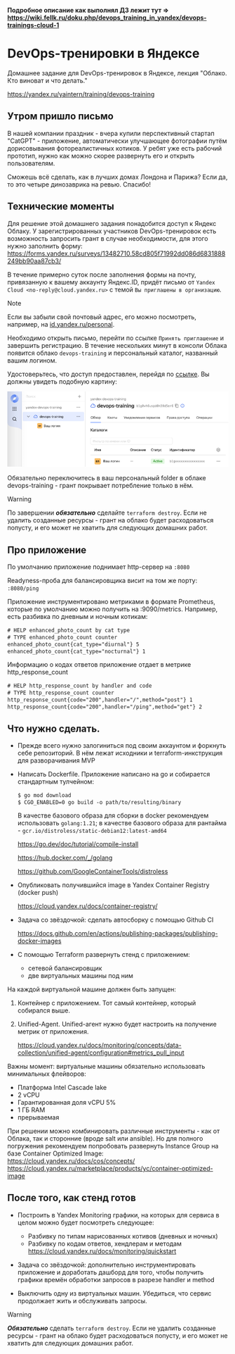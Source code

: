 **Подробное описание как выполнял ДЗ лежит тут => https://wiki.fellk.ru/doku.php/devops_training_in_yandex/devops-trainings-cloud-1**

# DevOps-тренировки в Яндексе
Домашнее задание для DevOps-тренировок в Яндексе, лекция "Облако. Кто виноват и что делать."

https://yandex.ru/yaintern/training/devops-training

## Утром пришло письмо
В нашей компании праздник - вчера купили перспективный стартап "CatGPT" - приложение, автоматически улучшающее фотографии путём дорисовывания фотореалистичных котиков. У ребят уже есть рабочий прототип, нужно как можно скорее развернуть его и открыть пользователям.

Сможешь всё сделать, как в лучших домах Лондона и Парижа? Если да, то это четыре динозаврика на ревью. Спасибо!

## Технические моменты
Для решение этой домашнего задания понадобится доступ к Яндекс Облаку. У зарегистрированных участников DevOps-тренировок есть возможность запросить грант в случае необходимости, для этого нужно заполнить форму: https://forms.yandex.ru/surveys/13482710.58cd805f71992dd086d6831888249bb90aa87cb3/

В течение примерно суток после заполнения формы на почту, привязанную к вашему аккаунту Яндекс.ID, придёт письмо от `Yandex Cloud <no-reply@cloud.yandex.ru>` с темой `Вы приглашены в организацию`.
>[!NOTE]
>Если вы забыли свой почтовый адрес, его можно посмотреть, например, на [id.yandex.ru/personal](https://id.yandex.ru/personal#contacts).

Необходимо открыть письмо, перейти по ссылке `Принять приглашение` и завершить регистрацию. В течение нескольких минут в консоли Облака появится облако `devops-training` и персональный каталог, названный вашим логином.

Удостоверьтесь, что доступ предоставлен, перейдя по [ссылке](https://console.cloud.yandex.ru/cloud/b1g0vh6uspd0m39d5er6). Вы должны увидеть подобную картину:

![UI Screenshot](ui_cloud_folder.png)

Обязательно переключитесь в ваш персональный folder в облаке devops-training - грант покрывает потребление только в нём.

>[!WARNING]
>По завершении **_обязательно_** сделайте `terraform destroy`. Если не удалить созданные ресурсы - грант на облако будет расходоваться попусту, и его может не хватить для следующих домашних работ.

## Про приложение
По умолчанию приложение поднимает http-сервер на `:8080`

Readyness-проба для балансировщика висит на том же порту: `:8080/ping`

Приложение инструментировано метриками в формате Prometheus, которые по умолчанию можно получить на :9090/metrics.
Например, есть разбивка по дневным и ночным котикам:
```
# HELP enhanced_photo_count by cat type
# TYPE enhanced_photo_count counter
enhanced_photo_count{cat_type="diurnal"} 5
enhanced_photo_count{cat_type="nocturnal"} 1
```
Информацию о кодах ответов приложение отдает в метрике http_response_count
```
# HELP http_response_count by handler and code
# TYPE http_response_count counter
http_response_count{code="200",handler="/",method="post"} 1
http_response_count{code="200",handler="/ping",method="get"} 2
```

## Что нужно сделать.

* Прежде всего нужно залогиниться под своим аккаунтом и форкнуть себе репозиторий. В нём лежат исходники и terraform-инкструкция для разворачивания MVP 


* Написать Dockerfile. Приложение написано на go и собирается стандартным тулчейном:
    ```
    $ go mod download
    $ CGO_ENABLED=0 go build -o path/to/resulting/binary
    ```

    В качестве базового образа для сборки в docker рекомендуем использовать `golang:1.21`; в качестве базового образа для рантайма - `gcr.io/distroless/static-debian12:latest-amd64`

    https://go.dev/doc/tutorial/compile-install

    https://hub.docker.com/_/golang

    https://github.com/GoogleContainerTools/distroless


* Опубликовать получившийся image в Yandex Container Registry (docker push)

    https://cloud.yandex.ru/docs/container-registry/


* Задача со звёздочкой: сделать автосборку с помощью Github CI

    https://docs.github.com/en/actions/publishing-packages/publishing-docker-images


* С помощью Terraform развернуть стенд с приложением:
    - сетевой балансировщик
    - две виртуальных машины под ним

На каждой виртуальной машине должен быть запущен:
1) Контейнер с приложением. Тот самый контейнер, который собирался выше.
2) Unified-Agent. Unified-агент нужно будет настроить на получение метрик от приложения.

    https://cloud.yandex.ru/docs/monitoring/concepts/data-collection/unified-agent/configuration#metrics_pull_input

Важны момент: виртуальные машины обязательно использовать минимальных флейворов:
- Платформа Intel Cascade lake
- 2 vCPU
- Гарантированная доля vCPU 5%
- 1 ГБ RAM
- прерываемая

При решении можно комбинировать различные инструменты - как от Облака, так и сторонние (вроде salt или ansible). Но для полного погружения рекомендуем попробовать развернуть Instance Group на базе Container Optimized Image: https://cloud.yandex.ru/docs/cos/concepts/
https://cloud.yandex.ru/marketplace/products/yc/container-optimized-image

## После того, как стенд готов
* Построить в Yandex Monitoring графики, на которых для сервиса в целом можно будет посмотреть следующее:
    * Разбивку по типам нарисованных котивов (дневных и ночных)
    * Разбивку по кодам ответов, хендлерам и методам
https://cloud.yandex.ru/docs/monitoring/quickstart


* Задача со звёздочкой: дополнительно инструментировать приложение и доработать дашборд для того, чтобы получить графики времён обработки запросов в разрезе handler и method


* Выключить одну из виртуальных машин. Убедиться, что сервис продолжает жить и обслуживать запросы.


>[!WARNING]
>**_Обязательно_** сделать `terraform destroy`. Если не удалить созданные ресурсы - грант на облако будет расходоваться попусту, и его может не хватить для следующих домашних работ.

